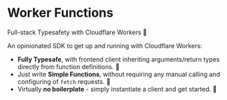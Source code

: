 # Worker Functions
Full-stack Typesafety with Cloudflare Workers 👷

An opinionated SDK to get up and running with Cloudflare Workers: 

- **Fully Typesafe**, with frontend client inheriting arguments/return types directly from function definitions. 🦺
- Just write **Simple Functions**, without requiring any manual calling and configuring of `fetch` requests. 🏃
- Virtually **no boilerplate** - simply instantiate a client and get started. 🚀

